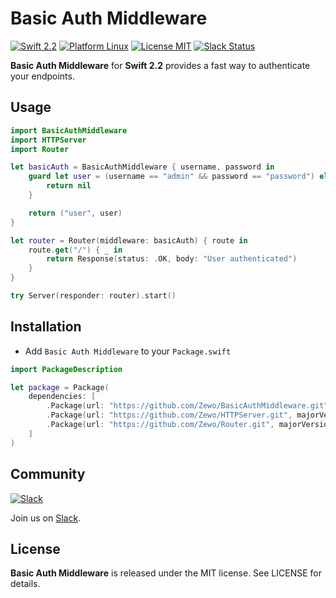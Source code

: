 Basic Auth Middleware
=====================
[![Swift 2.2](https://img.shields.io/badge/Swift-2.2-orange.svg?style=flat)](https://swift.org)
[![Platform Linux](https://img.shields.io/badge/Platform-Linux-lightgray.svg?style=flat)](https://swift.org)
[![License MIT](https://img.shields.io/badge/License-MIT-blue.svg?style=flat)](https://tldrlegal.com/license/mit-license)
[![Slack Status](https://zewo-slackin.herokuapp.com/badge.svg)](http://slack.zewo.io)

**Basic Auth Middleware** for **Swift 2.2** provides a fast way to authenticate your endpoints.

## Usage

```swift
import BasicAuthMiddleware
import HTTPServer
import Router

let basicAuth = BasicAuthMiddleware { username, password in
	guard let user = (username == "admin" && password == "password") else {
		return nil
	}

	return ("user", user)
}

let router = Router(middleware: basicAuth) { route in
	route.get("/") { _ in
		return Response(status: .OK, body: "User authenticated")
	}
}

try Server(responder: router).start()
```

## Installation

- Add `Basic Auth Middleware` to your `Package.swift`

```swift
import PackageDescription

let package = Package(
	dependencies: [
		.Package(url: "https://github.com/Zewo/BasicAuthMiddleware.git", majorVersion: 0, minor: 2),
		.Package(url: "https://github.com/Zewo/HTTPServer.git", majorVersion: 0, minor: 2),
		.Package(url: "https://github.com/Zewo/Router.git", majorVersion: 0, minor: 2)
	]
)
```

## Community

[![Slack](http://s13.postimg.org/ybwy92ktf/Slack.png)](http://slack.zewo.io)

Join us on [Slack](http://slack.zewo.io).

License
-------

**Basic Auth Middleware** is released under the MIT license. See LICENSE for details.